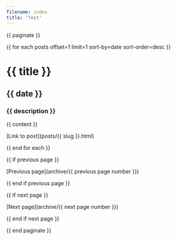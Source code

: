 ```yaml
---
filename: index
title: 'Test'
---
```


{{ paginate }}

{{ for each posts offset=1 limit=1 sort-by=date sort-order=desc }}

# {{ title }}

## {{ date }}

### {{ description }}

{{ content }}

[Link to post](posts/{{ slug }}.html)

{{ end for each }}

{{ if previous page }}

[Previous page](archive/{{ previous page number }})

{{ end if previous page }}

{{ if next page }}

[Next page](archive/{{ next page number }})

{{ end if next page }}

{{ end paginate }}